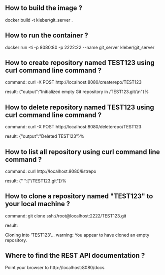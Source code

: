 ## How to build the image ?

docker build -t kleber/git_server .

## How to run the container ?

docker run -ti -p 8080:80 -p 2222:22 --name git_server kleber/git_server

## How to create repository named TEST123 using curl command line command ?

command: curl -X POST http://localhost:8080/createrepo/TEST123

result:  {"output":"Initialized empty Git repository in /TEST123.git/\n"}%   

## How to delete repository named TEST123 using curl command line command ?

command: curl -X POST http://localhost:8080/deleterepo/TEST123

result:  {"output":"Deleted TEST123"}%

## How to list all repository using curl command line command ?

command: curl http://localhost:8080/listrepo

result: {" ":["/TEST123.git"]}%

## How to clone a repository named "TEST123" to your local machine ?

command: git clone ssh://root@localhost:2222/TEST123.git

result: 

Cloning into 'TEST123'...
warning: You appear to have cloned an empty repository.

## Where to find the REST API documentation ?

Point your browser to http://localhost:8080/docs
